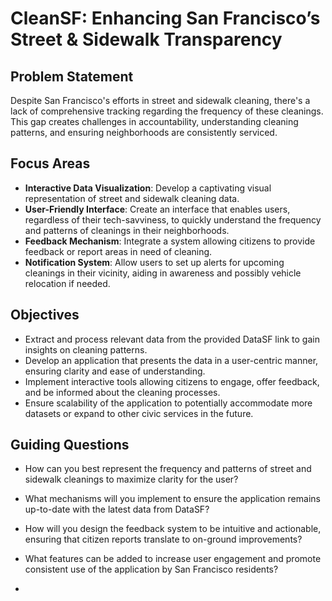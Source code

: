 # CleanSF: Enhancing San Francisco’s Street &amp; Sidewalk Transparency

## Problem Statement
Despite San Francisco's efforts in street and sidewalk cleaning, there's a lack of comprehensive tracking regarding the frequency of these cleanings. This gap creates challenges in accountability, understanding cleaning patterns, and ensuring neighborhoods are consistently serviced.

## Focus Areas
- **Interactive Data Visualization**: Develop a captivating visual representation of street and sidewalk cleaning data.
- **User-Friendly Interface**: Create an interface that enables users, regardless of their tech-savviness, to quickly understand the frequency and patterns of cleanings in their neighborhoods.
- **Feedback Mechanism**: Integrate a system allowing citizens to provide feedback or report areas in need of cleaning.
- **Notification System**: Allow users to set up alerts for upcoming cleanings in their vicinity, aiding in awareness and possibly vehicle relocation if needed.

## Objectives
- Extract and process relevant data from the provided DataSF link to gain insights on cleaning patterns.
- Develop an application that presents the data in a user-centric manner, ensuring clarity and ease of understanding.
- Implement interactive tools allowing citizens to engage, offer feedback, and be informed about the cleaning processes.
- Ensure scalability of the application to potentially accommodate more datasets or expand to other civic services in the future.

## Guiding Questions
- How can you best represent the frequency and patterns of street and sidewalk cleanings to maximize clarity for the user?
- What mechanisms will you implement to ensure the application remains up-to-date with the latest data from DataSF?
- How will you design the feedback system to be intuitive and actionable, ensuring that citizen reports translate to on-ground improvements?
- What features can be added to increase user engagement and promote consistent use of the application by San Francisco residents?

- 
